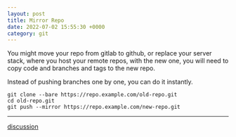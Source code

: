 ```yaml
---
layout: post
title: Mirror Repo
date: 2022-07-02 15:55:30 +0000
category: git
---
```


You might move your repo from gitlab to github, or replace your server stack, where you host your remote repos, with the new one, you will need to copy code and branches and tags to the new repo.

Instead of pushing branches one by one, you can do it instantly.

```
git clone --bare https://repo.example.com/old-repo.git
cd old-repo.git
git push --mirror https://repo.example.com/new-repo.git
```

---
[discussion](https://github.com/junkpiano/til/issues/2)
